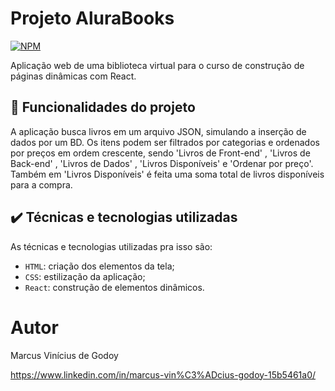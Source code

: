 # Projeto AluraBooks
[![NPM](https://img.shields.io/npm/l/react)](https://github.com/MarcusViniciusGodoy/React_alura-books/blob/main/LICENSE)

Aplicação web de uma biblioteca virtual para o curso de construção de páginas dinâmicas com React.

## 🔨 Funcionalidades do projeto

A aplicação busca livros em um arquivo JSON, simulando a inserção de dados por um BD. Os itens podem ser filtrados por categorias e ordenados por preços em ordem crescente, sendo 'Livros de Front-end' , 'Livros de Back-end' , 'Livros de Dados' , 'Livros Disponíveis' e 'Ordenar por preço'. Também em 'Livros Disponíveis' é feita uma soma total de livros disponíveis para a compra.


## ✔️ Técnicas e tecnologias utilizadas

As técnicas e tecnologias utilizadas pra isso são:

- `HTML`: criação dos elementos da tela;
- `CSS`: estilização da aplicação;
- `React`: construção de elementos dinâmicos.

# Autor
Marcus Vinícius de Godoy 

https://www.linkedin.com/in/marcus-vin%C3%ADcius-godoy-15b5461a0/
